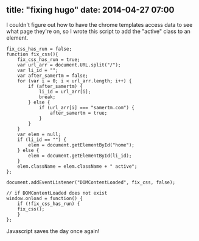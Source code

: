 title: "fixing hugo"
date: 2014-04-27 07:00
---

I couldn't figure out how to have the chrome templates access data to see what page they're on, so I wrote this script to add the "active" class to an element.

    fix_css_has_run = false;
    function fix_css(){
        fix_css_has_run = true;
        var url_arr = document.URL.split("/");
        var li_id = "";
        var after_samertm = false;
        for (var i = 0; i < url_arr.length; i++) {
            if (after_samertm) {
                li_id = url_arr[i];
                break;
            } else {
                if (url_arr[i] === "samertm.com") {
                    after_samertm = true;
                }
            }
        }
        var elem = null;
        if (li_id == "") {
            elem = document.getElementById("home");
        } else {
            elem = document.getElementById(li_id);
        }
        elem.className = elem.className + " active";
    };
    
    document.addEventListener("DOMContentLoaded", fix_css, false);
    
    // if DOMContentLoaded does not exist
    window.onload = function() {
        if (!fix_css_has_run) {
	    fix_css();
        }
    };

Javascript saves the day once again!
